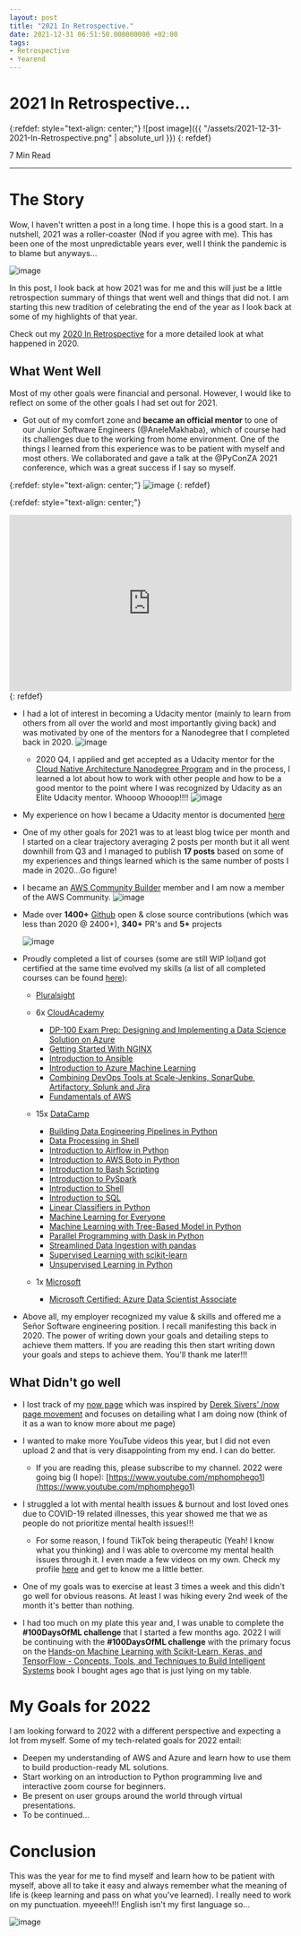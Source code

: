 ```yaml
---
layout: post
title: "2021 In Retrospective."
date: 2021-12-31 06:51:50.000000000 +02:00
tags:
- Retrospective
- Yearend
---
```

# 2021 In Retrospective...

{:refdef: style="text-align: center;"}
![post image]({{ "/assets/2021-12-31-2021-In-Retrospective.png" | absolute_url }})
{: refdef}

7 Min Read

---

# The Story

Wow, I haven't written a post in a long time. I hope this is a good start. In a nutshell, 2021 was a roller-coaster (Nod if you agree with me). This has been one of the most unpredictable years ever, well I think the pandemic is to blame but anyways...

![image](https://user-images.githubusercontent.com/7910856/147804190-0eb2defc-ad41-4bd9-b29f-d54cfef2dbea.png)

In this post, I look back at how 2021 was for me and this will just be a little retrospection summary of things that went well and things that did not. I am starting this new tradition of celebrating the end of the year as I look back at some of my highlights of that year.


Check out my [2020 In Retrospective](https://blog.mphomphego.co.za/blog/2020/12/30/2020-In-Retrospective.html) for a more detailed look at what happened in 2020.


## What Went Well

Most of my other goals were financial and personal. However, I would like to reflect on some of the other goals I had set out for 2021.

- Got out of my comfort zone and **became an official mentor** to one of our Junior Software Engineers (@AneleMakhaba), which of course had its challenges due to the working from home environment. One of the things I learned from this experience was to be patient with myself and most others.
We collaborated and gave a talk at the @PyConZA 2021 conference, which was a great success if I say so myself.

{:refdef: style="text-align: center;"}
![image](https://user-images.githubusercontent.com/7910856/147804327-d4ef59c0-7aa5-4958-b70c-4035c53f5e79.png)
{: refdef}

{:refdef: style="text-align: center;"}
<iframe width="100%" height="315" src="https://www.youtube.com/embed/_iBocbMduq0" title="YouTube video player" frameborder="0" allow="accelerometer; autoplay; clipboard-write; encrypted-media; gyroscope; picture-in-picture" allowfullscreen></iframe>
{: refdef}


- I had a lot of interest in becoming a Udacity mentor (mainly to learn from others from all over the world and most importantly giving back) and was motivated by one of the mentors for a Nanodegree that I completed back in 2020.
![image](https://user-images.githubusercontent.com/7910856/147812587-47edce27-d996-4cc1-bc47-b6dd5ae0a79e.png)

    - 2020 Q4, I applied and get accepted as a Udacity mentor for the [Cloud Native Architecture Nanodegree Program](https://www.udacity.com/course/cloud-native-application-architecture-nanodegree--nd064) and in the process, I learned a lot about how to work with other people and how to be a good mentor to the point where I was recognized by Udacity as an Elite Udacity mentor. Whooop Whooop!!!!
    ![image](https://user-images.githubusercontent.com/7910856/147813151-d7d38982-867b-4562-978c-914d726258e0.png)


- My experience on how I became a Udacity mentor is documented [here](https://blog.mphomphego.co.za/blog/2021/01/03/How-I-became-a-Udacity-Mentor.html)

- One of my other goals for 2021 was to at least blog twice per month and I started on a clear trajectory averaging 2 posts per month but it all went downhill from Q3 and I managed to publish **17 posts** based on some of my experiences and things learned which is the same number of posts I made in 2020...Go figure!

- I became an [AWS Community Builder](https://aws.amazon.com/developer/community/community-builders/) member and I am now a member of the AWS Community.
![image](https://user-images.githubusercontent.com/7910856/147874001-47a26a05-3486-453d-b0c3-dca597b9a696.png)

- Made over **1400+** [Github](www.github.com/mmphego) open & close source contributions (which was less than 2020 @ 2400+), **340+** PR's and **5+** projects

    ![image](https://user-images.githubusercontent.com/7910856/147805173-5c2344b8-f9db-4965-be91-374cd1a60ff6.png)

- Proudly completed a list of courses (some are still WIP lol)and got certified at the same time evolved my skills (a list of all completed courses can be found [here](https://github.com/mmphego/certifications)):
    - [Pluralsight](https://app.pluralsight.com/profile/mmphego)

    - 6x [CloudAcademy](https://cloudacademy.com)
        - [DP-100 Exam Prep: Designing and Implementing a Data Science Solution on Azure](https://github.com/mmphego/certifications/blob/main/DP-100_Exam_Prep_Designing_and_Implementing_a_Data_Science_Solution_on_Azure.pdf)
        - [Getting Started With NGINX](https://github.com/mmphego/certifications/blob/main/Getting_Started_With_NGINX.pdf)
        - [Introduction to Ansible](https://github.com/mmphego/certifications/blob/main/Introduction_to_Ansible.pdf)
        - [Introduction to Azure Machine Learning](https://github.com/mmphego/certifications/blob/main/Introduction_to_Azure_Machine_Learning.pdf)
        - [Combining DevOps Tools at Scale-Jenkins, SonarQube, Artifactory, Splunk and Jira](https://github.com/mmphego/certifications/blob/main/Combining-DevOps-Tools-at-Scale-Jenkins-SonarQube-Artifactory-Splunk-and-Jira.pdf)
        - [Fundamentals of AWS](https://github.com/mmphego/certifications/blob/main/Fundamentals-of-AWS.pdf)

    - 15x [DataCamp](https://github.com/mmphego/certifications/blob/main/https://datacamp.com)
        - [Building Data Engineering Pipelines in Python](https://github.com/mmphego/certifications/blob/main/Building-Data-Engineering-Pipelines-in-Python.pdf)
        - [Data Processing in Shell](https://github.com/mmphego/certifications/blob/main/Data_Processing_in_Shell.pdf)
        - [Introduction to Airflow in Python](https://github.com/mmphego/certifications/blob/main/Introduction_to_Airflow_in_Python.pdf)
        - [Introduction to AWS Boto in Python](https://github.com/mmphego/certifications/blob/main/Introduction_to_AWS_Boto_in_Python.pdf)
        - [Introduction to Bash Scripting](https://github.com/mmphego/certifications/blob/main/Introduction_to_Bash_Scripting.pdf)
        - [Introduction to PySpark](https://github.com/mmphego/certifications/blob/main/Introduction_to_PySpark.pdf)
        - [Introduction to Shell](https://github.com/mmphego/certifications/blob/main/Introduction_to_Shell.pdf)
        - [Introduction to SQL](https://github.com/mmphego/certifications/blob/main/Introduction-to-SQL.pdf)
        - [Linear Classifiers in Python](https://github.com/mmphego/certifications/blob/main/Linear_Classiers_in_Python.pdf)
        - [Machine Learning for Everyone](https://github.com/mmphego/certifications/blob/main/Machine_Learning_for_Everyone.pdf)
        - [Machine Learning with Tree-Based Model in Python](https://github.com/mmphego/certifications/blob/main/Machine_Learning_with_Tree-Based_Model_in_Python.pdf)
        - [Parallel Programming with Dask in Python](https://github.com/mmphego/certifications/blob/main/Parallel_Programming_with_Dask_in_Python.pdf)
        - [Streamlined Data Ingestion with pandas](https://github.com/mmphego/certifications/blob/main/Streamlined_Data_Ingestion_with_pandas.pdf)
        - [Supervised Learning with scikit-learn](https://github.com/mmphego/certifications/blob/main/Supervised_Learning_with_scikit-learn.pdf)
        - [Unsupervised Learning in Python](https://github.com/mmphego/certifications/blob/main/Unsupervised_Learning_in_Python.pdf)

    - 1x [Microsoft](https://github.com/mmphego/certifications/blob/main/https://microsoft.com)
        - [Microsoft Certified: Azure Data Scientist Associate](https://github.com/mmphego/certifications/blob/main/Microsoft_Certified_Azure_Data_Scientist_Associate.pdf)

- Above all, my employer recognized my value & skills and offered me a Señor Software engineering position. I recall manifesting this back in 2020. The power of writing down your goals and detailing steps to achieve them matters. If you are reading this then start writing down your goals and steps to achieve them. You'll thank me later!!!

## What Didn't go well

- I lost track of my [now page](https://blog.mphomphego.co.za/now) which was inspired by [Derek Sivers’ /now page movement](https://sivers.org/now3) and focuses on detailing what I am doing now (think of it as a wan to know more about me page)

- I wanted to make more YouTube videos this year, but I did not even upload 2 and that is very disappointing from my end. I can do better.
    -  If you are reading this, please subscribe to my channel. 2022 were going big (I hope): [https://www.youtube.com/mphomphego1](https://www.youtube.com/mphomphego1)

- I struggled a lot with mental health issues & burnout and lost loved ones due to COVID-19 related illnesses, this year showed me that we as people do not prioritize mental health issues!!!
    - For some reason, I found TikTok being therapeutic (Yeah! I know what you thinking) and I was able to overcome my mental health issues through it. I even made a few videos on my own. Check my profile [here](https://www.tiktok.com/@mph0.m) and get to know me a little better.
- One of my goals was to exercise at least 3 times a week and this didn't go well for obvious reasons. At least I was hiking every 2nd week of the month it's better than nothing.
- I had too much on my plate this year and, I was unable to complete the **#100DaysOfML challenge** that I started a few months ago. 2022 I will be continuing with the **#100DaysOfML challenge** with the primary focus on the [Hands-on Machine Learning with Scikit-Learn, Keras, and TensorFlow - Concepts, Tools, and Techniques to Build Intelligent Systems](https://www.goodreads.com/book/show/40363665-hands-on-machine-learning-with-scikit-learn-keras-and-tensorflow) book I bought ages ago that is just lying on my table.


# My Goals for 2022

I am looking forward to 2022 with a different perspective and expecting a lot from myself. Some of my tech-related goals for 2022 entail:

- Deepen my understanding of AWS and Azure and learn how to use them to build production-ready ML solutions.
- Start working on an introduction to Python programming live and interactive zoom course for beginners.
- Be present on user groups around the world through virtual presentations.
- To be continued...

# Conclusion

This was the year for me to find myself and learn how to be patient with myself, above all to take it easy and always remember what the meaning of life is (keep learning and pass on what you've learned). I really need to work on my punctuation. myeeeh!!! English isn't my first language so...

![image](https://user-images.githubusercontent.com/7910856/147806379-76b4cf4d-30e4-4200-8036-81d5e409be4c.png)
